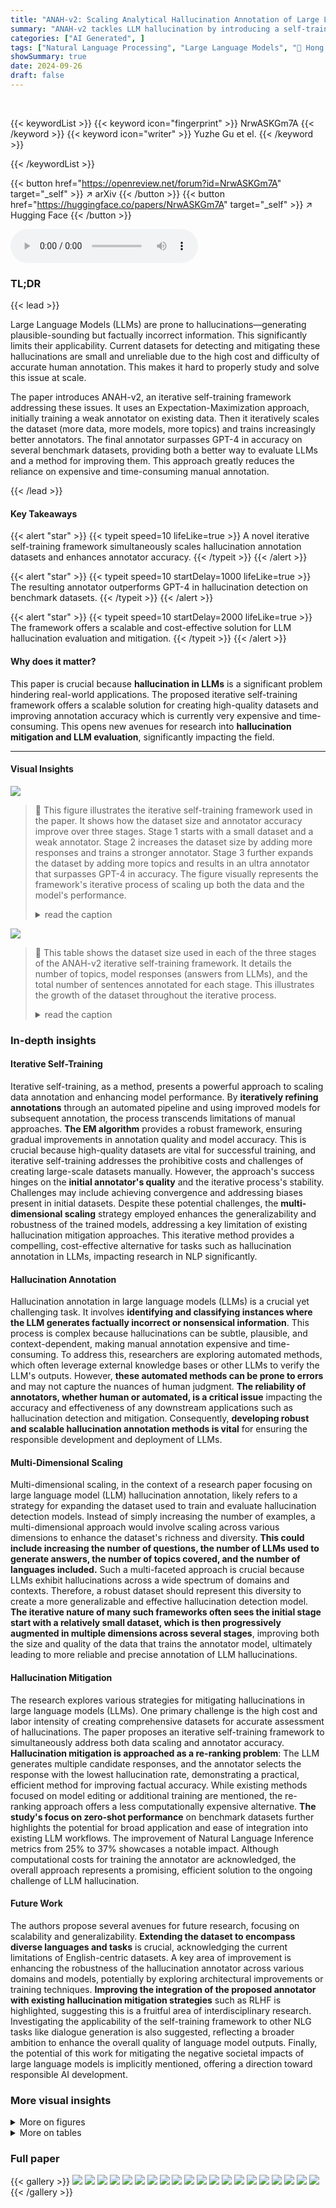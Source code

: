 ```yaml
---
title: "ANAH-v2: Scaling Analytical Hallucination Annotation of Large Language Models"
summary: "ANAH-v2 tackles LLM hallucination by introducing a self-training framework that iteratively scales annotation datasets and improves annotator accuracy, achieving state-of-the-art results."
categories: ["AI Generated", ]
tags: ["Natural Language Processing", "Large Language Models", "🏢 Hong Kong University of Science and Technology",]
showSummary: true
date: 2024-09-26
draft: false
---
```


<br>

{{< keywordList >}}
{{< keyword icon="fingerprint" >}} NrwASKGm7A {{< /keyword >}}
{{< keyword icon="writer" >}} Yuzhe Gu et el. {{< /keyword >}}
 
{{< /keywordList >}}

{{< button href="https://openreview.net/forum?id=NrwASKGm7A" target="_self" >}}
↗ arXiv
{{< /button >}}
{{< button href="https://huggingface.co/papers/NrwASKGm7A" target="_self" >}}
↗ Hugging Face
{{< /button >}}



<audio controls>
    <source src="https://ai-paper-reviewer.com/NrwASKGm7A/podcast.wav" type="audio/wav">
    Your browser does not support the audio element.
</audio>


### TL;DR


{{< lead >}}

Large Language Models (LLMs) are prone to hallucinations—generating plausible-sounding but factually incorrect information. This significantly limits their applicability. Current datasets for detecting and mitigating these hallucinations are small and unreliable due to the high cost and difficulty of accurate human annotation.  This makes it hard to properly study and solve this issue at scale.

The paper introduces ANAH-v2, an iterative self-training framework addressing these issues.  It uses an Expectation-Maximization approach, initially training a weak annotator on existing data.  Then it iteratively scales the dataset (more data, more models, more topics) and trains increasingly better annotators. The final annotator surpasses GPT-4 in accuracy on several benchmark datasets, providing both a better way to evaluate LLMs and a method for improving them. This approach greatly reduces the reliance on expensive and time-consuming manual annotation.

{{< /lead >}}


#### Key Takeaways

{{< alert "star" >}}
{{< typeit speed=10 lifeLike=true >}} A novel iterative self-training framework simultaneously scales hallucination annotation datasets and enhances annotator accuracy. {{< /typeit >}}
{{< /alert >}}

{{< alert "star" >}}
{{< typeit speed=10 startDelay=1000 lifeLike=true >}} The resulting annotator outperforms GPT-4 in hallucination detection on benchmark datasets. {{< /typeit >}}
{{< /alert >}}

{{< alert "star" >}}
{{< typeit speed=10 startDelay=2000 lifeLike=true >}} The framework offers a scalable and cost-effective solution for LLM hallucination evaluation and mitigation. {{< /typeit >}}
{{< /alert >}}

#### Why does it matter?
This paper is crucial because **hallucination in LLMs** is a significant problem hindering real-world applications.  The proposed iterative self-training framework offers a scalable solution for creating high-quality datasets and improving annotation accuracy which is currently very expensive and time-consuming. This opens new avenues for research into **hallucination mitigation and LLM evaluation**, significantly impacting the field.

------
#### Visual Insights



![](https://ai-paper-reviewer.com/NrwASKGm7A/figures_1_1.jpg)

> 🔼 This figure illustrates the iterative self-training framework used in the paper.  It shows how the dataset size and annotator accuracy improve over three stages.  Stage 1 starts with a small dataset and a weak annotator.  Stage 2 increases the dataset size by adding more responses and trains a stronger annotator. Stage 3 further expands the dataset by adding more topics and results in an ultra annotator that surpasses GPT-4 in accuracy. The figure visually represents the framework's iterative process of scaling up both the data and the model's performance.
> <details>
> <summary>read the caption</summary>
> Figure 1: Our iterative self-training framework progressively scales up the hallucination annotation dataset size (left) and simultaneously increases the annotator's accuracy (right) in three stages.
> </details>





![](https://ai-paper-reviewer.com/NrwASKGm7A/tables_4_1.jpg)

> 🔼 This table shows the dataset size used in each of the three stages of the ANAH-v2 iterative self-training framework.  It details the number of topics, model responses (answers from LLMs), and the total number of sentences annotated for each stage. This illustrates the growth of the dataset throughout the iterative process.
> <details>
> <summary>read the caption</summary>
> Table 1: The dataset size for ANAH-v2 in different stages, including the number of topics, model responses, and annotated sentences.
> </details>





### In-depth insights


#### Iterative Self-Training
Iterative self-training, as a method, presents a powerful approach to scaling data annotation and enhancing model performance.  By **iteratively refining annotations** through an automated pipeline and using improved models for subsequent annotation, the process transcends limitations of manual approaches. **The EM algorithm** provides a robust framework, ensuring gradual improvements in annotation quality and model accuracy.  This is crucial because high-quality datasets are vital for successful training, and iterative self-training addresses the prohibitive costs and challenges of creating large-scale datasets manually.  However, the approach's success hinges on the **initial annotator's quality** and the iterative process's stability. Challenges may include achieving convergence and addressing biases present in initial datasets. Despite these potential challenges, the **multi-dimensional scaling** strategy employed enhances the generalizability and robustness of the trained models, addressing a key limitation of existing hallucination mitigation approaches.  This iterative method provides a compelling, cost-effective alternative for tasks such as hallucination annotation in LLMs, impacting research in NLP significantly.

#### Hallucination Annotation
Hallucination annotation in large language models (LLMs) is a crucial yet challenging task.  It involves **identifying and classifying instances where the LLM generates factually incorrect or nonsensical information**.  This process is complex because hallucinations can be subtle, plausible, and context-dependent, making manual annotation expensive and time-consuming.  To address this, researchers are exploring automated methods, which often leverage external knowledge bases or other LLMs to verify the LLM's outputs.  However, **these automated methods can be prone to errors** and may not capture the nuances of human judgment.  **The reliability of annotators, whether human or automated, is a critical issue** impacting the accuracy and effectiveness of any downstream applications such as hallucination detection and mitigation.  Consequently, **developing robust and scalable hallucination annotation methods is vital** for ensuring the responsible development and deployment of LLMs.

#### Multi-Dimensional Scaling
Multi-dimensional scaling, in the context of a research paper focusing on large language model (LLM) hallucination annotation, likely refers to a strategy for expanding the dataset used to train and evaluate hallucination detection models.  Instead of simply increasing the number of examples, a multi-dimensional approach would involve scaling across various dimensions to enhance the dataset's richness and diversity.  **This could include increasing the number of questions, the number of LLMs used to generate answers, the number of topics covered, and the number of languages included.**  Such a multi-faceted approach is crucial because LLMs exhibit hallucinations across a wide spectrum of domains and contexts. Therefore, a robust dataset should represent this diversity to create a more generalizable and effective hallucination detection model.  **The iterative nature of many such frameworks often sees the initial stage start with a relatively small dataset, which is then progressively augmented in multiple dimensions across several stages**, improving both the size and quality of the data that trains the annotator model, ultimately leading to more reliable and precise annotation of LLM hallucinations.

#### Hallucination Mitigation
The research explores various strategies for mitigating hallucinations in large language models (LLMs).  One primary challenge is the high cost and labor intensity of creating comprehensive datasets for accurate assessment of hallucinations. The paper proposes an iterative self-training framework to simultaneously address both data scaling and annotator accuracy. **Hallucination mitigation is approached as a re-ranking problem**:  The LLM generates multiple candidate responses, and the annotator selects the response with the lowest hallucination rate, demonstrating a practical, efficient method for improving factual accuracy.  While existing methods focused on model editing or additional training are mentioned, the re-ranking approach offers a less computationally expensive alternative.  **The study's focus on zero-shot performance** on benchmark datasets further highlights the potential for broad application and ease of integration into existing LLM workflows. The improvement of Natural Language Inference metrics from 25% to 37% showcases a notable impact. Although computational costs for training the annotator are acknowledged, the overall approach represents a promising, efficient solution to the ongoing challenge of LLM hallucination.

#### Future Work
The authors propose several avenues for future research, focusing on scalability and generalizability.  **Extending the dataset to encompass diverse languages and tasks** is crucial, acknowledging the current limitations of English-centric datasets.  A key area of improvement is enhancing the robustness of the hallucination annotator across various domains and models, potentially by exploring architectural improvements or training techniques.  **Improving the integration of the proposed annotator with existing hallucination mitigation strategies** such as RLHF is highlighted, suggesting this is a fruitful area of interdisciplinary research.  Investigating the applicability of the self-training framework to other NLG tasks like dialogue generation is also suggested, reflecting a broader ambition to enhance the overall quality of language model outputs.  Finally, the potential of this work for mitigating the negative societal impacts of large language models is implicitly mentioned, offering a direction toward responsible AI development.


### More visual insights

<details>
<summary>More on figures
</summary>


![](https://ai-paper-reviewer.com/NrwASKGm7A/figures_2_1.jpg)

> 🔼 This figure illustrates the Expectation-Maximization (EM) based iterative self-training framework used in the paper.  The E-step focuses on automatically annotating a larger dataset using the current best annotator and a self-consistency strategy to select the most reliable annotation for each data point. This produces a larger, improved dataset. The M-step uses this larger dataset to train a more accurate annotator. This process iterates, progressively scaling the dataset and improving annotation accuracy. The annotation process itself is broken down into three phases: Factual Existence Judgment, Reference Information Extraction, and Hallucination Type Judgment.
> <details>
> <summary>read the caption</summary>
> Figure 2: The schema of EM-based interactive self-training framework. In the E-step, given unlabeled new data from the Data Growth Flywheel, the annotator predicts N candidate outputs y. Then the representative annotation y* is chosen via self-consistency. As a result, we construct a larger dataset by collecting the new annotations. In the M-step, we train an annotator on the larger dataset aligned to our training format. This annotation process consists of three phases: Factual Existence Judgment, Reference Information Extraction, and Hallucination Type Judgment. As a result, we gain a stronger annotator with higher accuracy.
> </details>



![](https://ai-paper-reviewer.com/NrwASKGm7A/figures_4_1.jpg)

> 🔼 The figure illustrates the iterative self-training framework used in the paper. It shows how the dataset size increases through three stages, leading to improved annotator accuracy.  The left side depicts the growth of the dataset size, starting small and increasing to a massive dataset. The right side shows the corresponding increase in annotator accuracy, starting with a weak annotator and progressing to a strong annotator.  This framework is based on the Expectation Maximization algorithm, where each iteration involves an expectation step (annotating a scaled dataset) and a maximization step (training a new, more accurate annotator).
> <details>
> <summary>read the caption</summary>
> Figure 1: Our iterative self-training framework progressively scales up the hallucination annotation dataset size (left) and simultaneously increases the annotator's accuracy (right) in three stages.
> </details>



</details>




<details>
<summary>More on tables
</summary>


![](https://ai-paper-reviewer.com/NrwASKGm7A/tables_5_1.jpg)
> 🔼 This table presents the performance comparison of three different models: GPT-4, ANAH, and ANAH-v2 across three stages of development.  The metrics used are F1 score, Accuracy, RougeL (R), and BERTScore (BERT).  Higher scores in F1, Accuracy, R, and BERT indicate better performance.  The table shows that the performance of ANAH-v2 improves significantly across stages, eventually surpassing GPT-4 in F1 score and Accuracy.
> <details>
> <summary>read the caption</summary>
> Table 2: Evaluation results for GPT4, ANAH, and ANAH-v2 at each stage, where “R” and “BERT”, refer to 'RougeL' and 'BERTScore', respectively.
> </details>

![](https://ai-paper-reviewer.com/NrwASKGm7A/tables_6_1.jpg)
> 🔼 This table presents the ablation study on the impact of self-consistency in both inference and training phases of the ANAH-v2 model across three stages.  It compares the performance metrics (F1, ACC, R, BERT) when self-consistency is used versus when it is not, showing its effect on the accuracy and stability of hallucination annotation.
> <details>
> <summary>read the caption</summary>
> Table 3: Ablation study for annotators in different self-consistency settings. Here, for Infer Strategy, 'w/ SC' means inference with self-consistency, which is the default setting of ANAH-v2. 'w/o SC' means inference without self-consistency, where the annotator generates only once for each input. For Train Data, 'w/ SC' means the training data from the previous stage is generated by self-consistency, where the default setting of ANAH-v2, while 'w/o SC' means the train data is generated without self-consistency.
> </details>

![](https://ai-paper-reviewer.com/NrwASKGm7A/tables_6_2.jpg)
> 🔼 This table presents the ablation study comparing the performance of annotators trained with two different data scaling strategies: progressive and non-progressive. The progressive strategy uses a continually updated annotator to annotate the training data, while the non-progressive strategy uses only the basic annotator from the first stage. The results show that the progressive approach leads to better performance.
> <details>
> <summary>read the caption</summary>
> Table 4: Ablation study for annotators trained with progressive and non-progressive data scaling. Here, 'progressive' means that the training data is progressively annotated by the continually updated annotator, which is the default setting of ANAH-v2. “non-progressive” means that the training data scaling only leverages annotations generated by the basic annotator from Stage 1.
> </details>

![](https://ai-paper-reviewer.com/NrwASKGm7A/tables_7_1.jpg)
> 🔼 This table presents the ablation study on different training strategies for the hallucination annotator. The table compares two training strategies: 'mix', where new and old data are mixed for training, and 'further', where only new data is used for further training of the annotator from the previous stage. The results for each stage (Stage 2 and Stage 3) are presented separately and demonstrate that the 'mix' strategy consistently outperforms the 'further' strategy in terms of F1 score, accuracy, RougeL score, and BERTScore.
> <details>
> <summary>read the caption</summary>
> Table 5: Ablation study for annotator in different train strategy settings. Here, “mix” means that the new data generated in the current iteration is mixed with the old data to train a new annotator, which is the default setting of ANAH-v2. “further” means that only the new data is used to further train the annotator from the previous stage.
> </details>

![](https://ai-paper-reviewer.com/NrwASKGm7A/tables_7_2.jpg)
> 🔼 This table presents the zero-shot accuracy results of different models on two benchmark datasets: HaluEval and HalluQA.  The models include GPT4, GPT3.5, Starling-7B, and the ANAH-v2 annotator at different stages of training.  The methods used are zero-shot inference and WiKiChat for comparison, showcasing the performance of ANAH-v2 compared to existing state-of-the-art methods.  The ACC↑ column indicates the accuracy of the models.  Higher accuracy signifies better performance in identifying hallucinations.
> <details>
> <summary>read the caption</summary>
> Table 6: Annotator accuracy using different models and methods on HaluEval and HalluQA.
> </details>

![](https://ai-paper-reviewer.com/NrwASKGm7A/tables_8_1.jpg)
> 🔼 This table presents the hallucination rates of various open-source large language models (LLMs) evaluated using the ANAH-v2 annotator and dataset.  The results are categorized by model, setting (with or without reference documents), and domain (overall, person, event, thing, location), further broken down by language (Chinese and English).  It shows the performance of each model in different scenarios and aspects, highlighting variations based on the access to reference material and the type of topic.
> <details>
> <summary>read the caption</summary>
> Table 7: Hallucination rate of open-source models according to ANAH-v2 annotator and dataset.
> </details>

![](https://ai-paper-reviewer.com/NrwASKGm7A/tables_8_2.jpg)
> 🔼 This table presents the results of a hallucination mitigation experiment using two different language models, LLaMA2-7B and InternLM2-7B.  The experiment compares the performance of the models before and after applying a re-ranking mitigation strategy. The metrics used for evaluation include QuestEval, NLI, BERTScore, and RougeL, all of which measure different aspects of language model quality and relevance to the reference content.  Higher scores generally indicate better performance. The results show that the re-ranking method leads to improvements in all four metrics for both models, suggesting its effectiveness in reducing hallucinations.
> <details>
> <summary>read the caption</summary>
> Table 8: Evaluation results for hallucination mitigation with LLaMA2-7B and InternLM2-7B on HaluEval. Here, 'baseline' means the direct generation results, and “re-rank” means the results with our re-ranking mitigation method.
> </details>

![](https://ai-paper-reviewer.com/NrwASKGm7A/tables_14_1.jpg)
> 🔼 This table presents the results of an LLM-based evaluation designed to assess the consistency of generated reference points with the source documents.  The evaluation aims to determine whether the reference points produced by the model accurately reflect the information present in the source document, rather than simply relying on metrics like ROUGE-L or BERTScore which measure similarity without necessarily validating factual accuracy. The table shows that the reliability of the generated reference points progressively improves with each stage of the iterative self-training framework.
> <details>
> <summary>read the caption</summary>
> Table A1: The score assessing the consistency of generated reference points with the source documents.
> </details>

![](https://ai-paper-reviewer.com/NrwASKGm7A/tables_20_1.jpg)
> 🔼 This table presents the hallucination rates of various open-source LLMs evaluated using the ANAH-v2 annotator and dataset.  The results are broken down by model, setting (with or without reference documents), overall hallucination rate, and hallucination rates for four specific categories (Person, Event, Thing, Location).  Both English (EN) and Chinese (ZH) language results are included for each category, providing a comprehensive view of LLM performance across different languages and topic domains.
> <details>
> <summary>read the caption</summary>
> Table 7: Hallucination rate of open-source models according to ANAH-v2 annotator and dataset.
> </details>

![](https://ai-paper-reviewer.com/NrwASKGm7A/tables_21_1.jpg)
> 🔼 This table presents the hallucination rates of various open-source large language models (LLMs) evaluated using the ANAH-v2 annotator.  The results are broken down by language (ZH for Chinese, EN for English), model, whether a reference document was used during generation (w/ Ref or w/o Ref), and four topic categories (Person, Event, Thing, Location).  Higher percentages indicate higher hallucination rates.
> <details>
> <summary>read the caption</summary>
> Table 7: Hallucination rate of open-source models according to ANAH-v2 annotator and dataset.
> </details>

</details>




### Full paper

{{< gallery >}}
<img src="https://ai-paper-reviewer.com/NrwASKGm7A/1.png" class="grid-w50 md:grid-w33 xl:grid-w25" />
<img src="https://ai-paper-reviewer.com/NrwASKGm7A/2.png" class="grid-w50 md:grid-w33 xl:grid-w25" />
<img src="https://ai-paper-reviewer.com/NrwASKGm7A/3.png" class="grid-w50 md:grid-w33 xl:grid-w25" />
<img src="https://ai-paper-reviewer.com/NrwASKGm7A/4.png" class="grid-w50 md:grid-w33 xl:grid-w25" />
<img src="https://ai-paper-reviewer.com/NrwASKGm7A/5.png" class="grid-w50 md:grid-w33 xl:grid-w25" />
<img src="https://ai-paper-reviewer.com/NrwASKGm7A/6.png" class="grid-w50 md:grid-w33 xl:grid-w25" />
<img src="https://ai-paper-reviewer.com/NrwASKGm7A/7.png" class="grid-w50 md:grid-w33 xl:grid-w25" />
<img src="https://ai-paper-reviewer.com/NrwASKGm7A/8.png" class="grid-w50 md:grid-w33 xl:grid-w25" />
<img src="https://ai-paper-reviewer.com/NrwASKGm7A/9.png" class="grid-w50 md:grid-w33 xl:grid-w25" />
<img src="https://ai-paper-reviewer.com/NrwASKGm7A/10.png" class="grid-w50 md:grid-w33 xl:grid-w25" />
<img src="https://ai-paper-reviewer.com/NrwASKGm7A/11.png" class="grid-w50 md:grid-w33 xl:grid-w25" />
<img src="https://ai-paper-reviewer.com/NrwASKGm7A/12.png" class="grid-w50 md:grid-w33 xl:grid-w25" />
<img src="https://ai-paper-reviewer.com/NrwASKGm7A/13.png" class="grid-w50 md:grid-w33 xl:grid-w25" />
<img src="https://ai-paper-reviewer.com/NrwASKGm7A/14.png" class="grid-w50 md:grid-w33 xl:grid-w25" />
<img src="https://ai-paper-reviewer.com/NrwASKGm7A/15.png" class="grid-w50 md:grid-w33 xl:grid-w25" />
<img src="https://ai-paper-reviewer.com/NrwASKGm7A/16.png" class="grid-w50 md:grid-w33 xl:grid-w25" />
<img src="https://ai-paper-reviewer.com/NrwASKGm7A/17.png" class="grid-w50 md:grid-w33 xl:grid-w25" />
<img src="https://ai-paper-reviewer.com/NrwASKGm7A/18.png" class="grid-w50 md:grid-w33 xl:grid-w25" />
<img src="https://ai-paper-reviewer.com/NrwASKGm7A/19.png" class="grid-w50 md:grid-w33 xl:grid-w25" />
<img src="https://ai-paper-reviewer.com/NrwASKGm7A/20.png" class="grid-w50 md:grid-w33 xl:grid-w25" />
{{< /gallery >}}